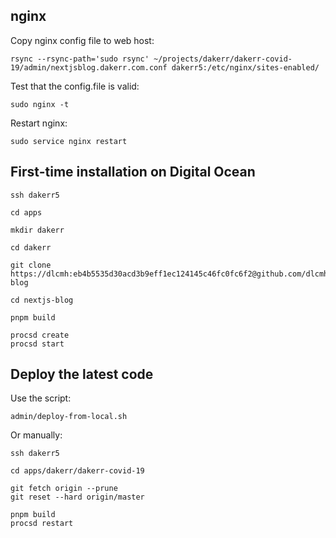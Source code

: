 ## nginx

Copy nginx config file to web host:

```shell
rsync --rsync-path='sudo rsync' ~/projects/dakerr/dakerr-covid-19/admin/nextjsblog.dakerr.com.conf dakerr5:/etc/nginx/sites-enabled/
```

Test that the config.file is valid:

```
sudo nginx -t
```

Restart nginx:

```
sudo service nginx restart
```

## First-time installation on Digital Ocean

```shell
ssh dakerr5

cd apps

mkdir dakerr

cd dakerr

git clone https://dlcmh:eb4b5535d30acd3b9eff1ec124145c46fc0fc6f2@github.com/dlcmh/nextjs-blog

cd nextjs-blog

pnpm build

procsd create
procsd start
```

## Deploy the latest code

Use the script:

```shell
admin/deploy-from-local.sh
```

Or manually:

```shell
ssh dakerr5

cd apps/dakerr/dakerr-covid-19

git fetch origin --prune
git reset --hard origin/master

pnpm build
procsd restart
```
